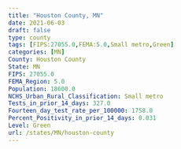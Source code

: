 ```yaml
---
title: "Houston County, MN"
date: 2021-06-03
draft: false
type: county
tags: [FIPS:27055.0,FEMA:5.0,Small metro,Green]
categories: [MN]
County: Houston County
State: MN
FIPS: 27055.0
FEMA_Region: 5.0
Population: 18600.0
NCHS_Urban_Rural_Classification: Small metro
Tests_in_prior_14_days: 327.0
Fourteen_day_test_rate_per_100000: 1758.0
Percent_Positivity_in_prior_14_days: 0.031
Level: Green
url: /states/MN/houston-county
---
```



